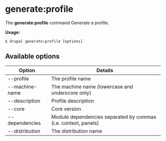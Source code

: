 # generate:profile
The **generate:profile** command Generate a profile.

**Usage:**
```
$ drupal generate:profile [options] 
```

## Available options
Option | Details
-------|-------------
--profile | The profile name
--machine-name | The machine name (lowercase and underscore only)
--description | Profile description
--core | Core version
--dependencies | Module dependencies separated by commas (i.e. context, panels)
--distribution | The distribution name
